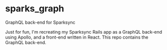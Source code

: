 # sparks_graph

GraphQL back-end for Sparksync

Just for fun, I'm recreating my Sparksync Rails app as a GraphQL back-end using Apollo, and a front-end written in React. This repo contains the GraphQL back-end.
